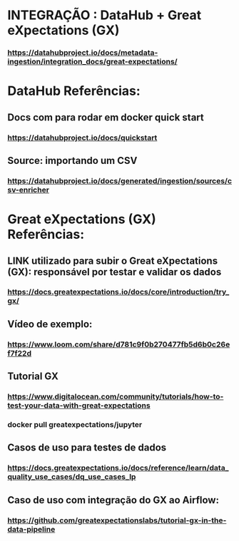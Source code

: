# INTEGRAÇÃO : DataHub + Great eXpectations (GX)

### https://datahubproject.io/docs/metadata-ingestion/integration_docs/great-expectations/


# DataHub Referências:

## Docs com para rodar em docker quick start

### https://datahubproject.io/docs/quickstart

## Source: importando um CSV

### https://datahubproject.io/docs/generated/ingestion/sources/csv-enricher


# Great eXpectations (GX) Referências:

## LINK utilizado para subir o Great eXpectations (GX): responsável por testar e validar os dados

### https://docs.greatexpectations.io/docs/core/introduction/try_gx/

## Vídeo de exemplo:

### https://www.loom.com/share/d781c9f0b270477fb5d6b0c26ef7f22d

## Tutorial GX

### https://www.digitalocean.com/community/tutorials/how-to-test-your-data-with-great-expectations

### docker pull greatexpectations/jupyter

## Casos de uso para testes de dados

### https://docs.greatexpectations.io/docs/reference/learn/data_quality_use_cases/dq_use_cases_lp

## Caso de uso com integração do GX ao Airflow:

### https://github.com/greatexpectationslabs/tutorial-gx-in-the-data-pipeline
